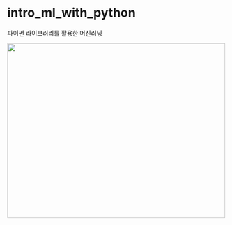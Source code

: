 # intro_ml_with_python
파이썬 라이브러리를 활용한 머신러닝

<img src="https://user-images.githubusercontent.com/64704608/215033195-e3ea37e7-287f-4e89-8fca-118b74fc6fac.jpeg" width="500" height="400"/>
